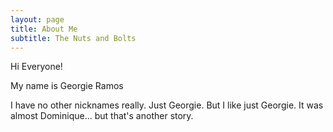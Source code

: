 ```yaml
---
layout: page
title: About Me
subtitle: The Nuts and Bolts
---
```


Hi Everyone! 

My name is Georgie Ramos

I have no other nicknames really. Just Georgie. But I like just Georgie. It was almost Dominique... but that's another story. 
